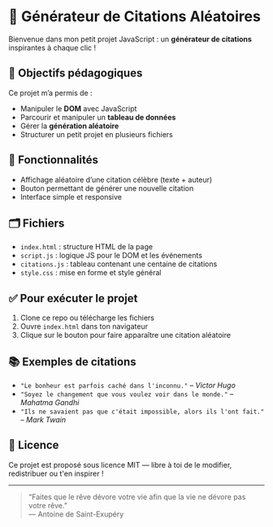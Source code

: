 # 🎲 Générateur de Citations Aléatoires

Bienvenue dans mon petit projet JavaScript : un **générateur de citations** inspirantes à chaque clic !

## 🚀 Objectifs pédagogiques

Ce projet m’a permis de :
- Manipuler le **DOM** avec JavaScript
- Parcourir et manipuler un **tableau de données**
- Gérer la **génération aléatoire**
- Structurer un petit projet en plusieurs fichiers

## 🧩 Fonctionnalités

- Affichage aléatoire d’une citation célèbre (texte + auteur)
- Bouton permettant de générer une nouvelle citation
- Interface simple et responsive

## 🗂️ Fichiers

- `index.html` : structure HTML de la page
- `script.js` : logique JS pour le DOM et les événements
- `citations.js` : tableau contenant une centaine de citations
- `style.css` : mise en forme et style général


## ✅ Pour exécuter le projet

1. Clone ce repo ou télécharge les fichiers
2. Ouvre `index.html` dans ton navigateur
3. Clique sur le bouton pour faire apparaître une citation aléatoire

## 📚 Exemples de citations

- `"Le bonheur est parfois caché dans l'inconnu."` – *Victor Hugo*
- `"Soyez le changement que vous voulez voir dans le monde."` – *Mahatma Gandhi*
- `"Ils ne savaient pas que c'était impossible, alors ils l'ont fait."` – *Mark Twain*

## 📄 Licence

Ce projet est proposé sous licence MIT — libre à toi de le modifier, redistribuer ou t'en inspirer !

---

> “Faites que le rêve dévore votre vie afin que la vie ne dévore pas votre rêve.”  
> — Antoine de Saint-Exupéry
